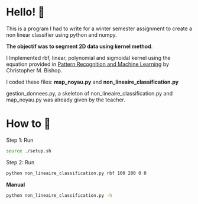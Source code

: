 # Hello! 👋

This is a program I had to write for a winter semester assignment to create a non linear classifier using python and numpy.

**The objectif was to segment 2D data using kernel method**.

I Implemented rbf, linear, polynomial and sigmoidal kernel using the equation provided in [Pattern Recognition and Machine Learning](https://www.amazon.ca/gp/r.html?C=1JDTYWBDK5ZYA&R=23JFUCXFL7PO9&T=C&U=https%3A%2F%2Fwww.amazon.ca%2FPattern-Recognition-Machine-Learning-Christopher%2Fdp%2F0387310738%2Fref%3Dcm_sw_em_r_dp_w_da_Z1azyb42CFTF5_tt&A=YPAQJN5AWLHNLWKXFJ8XELY0HGMA&H=GLWDX9FBUFF4AVUODIVRBSWRSS8A) by Christopher M. Bishop.

I coded these files: **map_noyau.py** and **non_lineaire_classification.py**

gestion_donnees.py, a skeleton of non_lineaire_classification.py and map_noyau.py was already given by the teacher.

# How to 🧙

Step 1: Run

```bash
source ./setup.sh
```

Step 2: Run

```bash
python non_lineaire_classification.py rbf 100 200 0 0
```

**Manual**

```bash
python non_lineaire_classification.py -h
```
